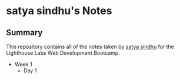 # satya sindhu's Notes
 ## Summary 
This repository contains all of the notes taken by [satya sindhu](https://github.com/satya-sindhu) for the Lighthouse Labs Web Development Bootcamp.
* Week 1
  * Day 1